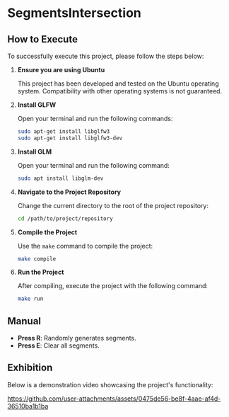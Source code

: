 # SegmentsIntersection

## How to Execute

To successfully execute this project, please follow the steps below:

1. **Ensure you are using Ubuntu**

   This project has been developed and tested on the Ubuntu operating system. Compatibility with other operating systems is not guaranteed.

2. **Install GLFW**

   Open your terminal and run the following commands:

   ```bash
   sudo apt-get install libglfw3
   sudo apt-get install libglfw3-dev
   ```

3. **Install GLM**

   Open your terminal and run the following command:

   ```bash
   sudo apt install libglm-dev
   ```

4. **Navigate to the Project Repository**

   Change the current directory to the root of the project repository:

   ```bash
   cd /path/to/project/repository
   ```

5. **Compile the Project**

   Use the `make` command to compile the project:

   ```bash
   make compile
   ```

6. **Run the Project**

   After compiling, execute the project with the following command:

   ```bash
   make run
   ```

## Manual

- **Press R**: Randomly generates segments.
- **Press E**: Clear all segments.

## Exhibition

Below is a demonstration video showcasing the project's functionality:

https://github.com/user-attachments/assets/0475de56-be8f-4aae-af4d-36510ba1b1ba